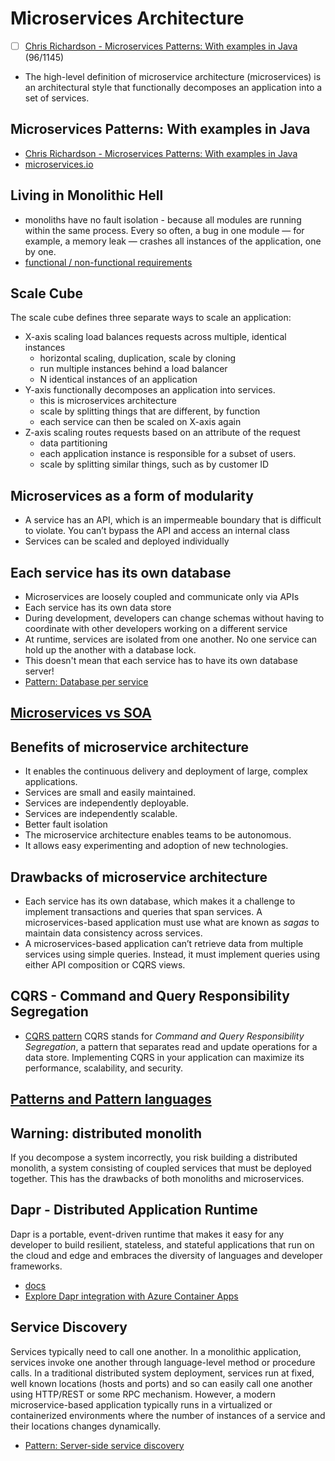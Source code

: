 # Microservices Architecture
- [ ] [Chris Richardson - Microservices Patterns: With examples in Java](https://www.manning.com/books/microservices-patterns) (96/1145)
- The high-level definition of microservice architecture (microservices) is an architectural style that functionally decomposes an application into a set of services.

## Microservices Patterns: With examples in Java
- [Chris Richardson - Microservices Patterns: With examples in Java](https://www.manning.com/books/microservices-patterns)
- [microservices.io](https://microservices.io/)

## Living in Monolithic Hell
- monoliths have no fault isolation - because all modules are running within the same process.
Every so often, a bug in one module — for example, a memory leak — crashes all instances of the application, one by one.
- [functional / non-functional requirements](/pages/functional-non-functional-requirements)

## Scale Cube
The scale cube defines three separate ways to scale an application:
- X-axis scaling load balances requests across multiple, identical instances
  - horizontal scaling, duplication, scale by cloning
  - run multiple instances behind a load balancer
  - N identical instances of an application
- Y-axis functionally decomposes an application into services.
  - this is microservices architecture
  - scale by splitting things that are different, by function
  - each service can then be scaled on X-axis again
- Z-axis scaling routes requests based on an attribute of the request
  - data partitioning
  - each application instance is responsible for a subset of users.
  - scale by splitting similar things, such as by customer ID

## Microservices as a form of modularity
- A service has an API, which is an impermeable boundary that is difficult to violate. You can’t bypass the API and access an internal class
- Services can be scaled and deployed individually

## Each service has its own database
- Microservices are loosely coupled and communicate only via APIs
- Each service has its own data store
- During development, developers can change schemas without having to coordinate with other developers working on a different service
- At runtime, services are isolated from one another. No one service can hold up the another with a database lock.
- This doesn't mean that each service has to have its own database server!
- [Pattern: Database per service](https://microservices.io/patterns/data/database-per-service.html)

## [Microservices vs SOA](/pages/soap-soa#soa---service-oriented-architecture)

## Benefits of microservice architecture
- It enables the continuous delivery and deployment of large, complex applications.
- Services are small and easily maintained.
- Services are independently deployable.
- Services are independently scalable.
- Better fault isolation
- The microservice architecture enables teams to be autonomous.
- It allows easy experimenting and adoption of new technologies.

## Drawbacks of microservice architecture
- Each service has its own database, which makes it a challenge to implement transactions and queries that span services. A microservices-based application must use what are known as _sagas_ to maintain data consistency across services.
- A microservices-based application can’t retrieve data from multiple services using simple queries. Instead, it must implement queries using either API composition or CQRS views.

## CQRS - Command and Query Responsibility Segregation
- [CQRS pattern](https://docs.microsoft.com/en-us/azure/architecture/patterns/cqrs)
CQRS stands for _Command and Query Responsibility Segregation_, a pattern that separates read and update operations for a data store. Implementing CQRS in your application can maximize its performance, scalability, and security.

## [Patterns and Pattern languages](/pages/patterns-pattern-languages)

## Warning: distributed monolith
If you decompose a system incorrectly, you risk building a distributed monolith, a system consisting of coupled services that must be deployed together. This has the drawbacks of both monoliths and microservices.

## Dapr - Distributed Application Runtime
Dapr is a portable, event-driven runtime that makes it easy for any developer to build resilient, stateless, and stateful applications that run on the cloud and edge and embraces the diversity of languages and developer frameworks.
- [docs](https://docs.dapr.io/concepts/overview/)
- [Explore Dapr integration with Azure Container Apps](https://learn.microsoft.com/en-gb/training/modules/implement-azure-container-apps/7-explore-distributed-application-runtime)

## Service Discovery
Services typically need to call one another. In a monolithic application, services invoke one another through language-level method or procedure calls. In a traditional distributed system deployment, services run at fixed, well known locations (hosts and ports) and so can easily call one another using HTTP/REST or some RPC mechanism. However, a modern microservice-based application typically runs in a virtualized or containerized environments where the number of instances of a service and their locations changes dynamically.
- [Pattern: Server-side service discovery](https://microservices.io/patterns/server-side-discovery.html)
